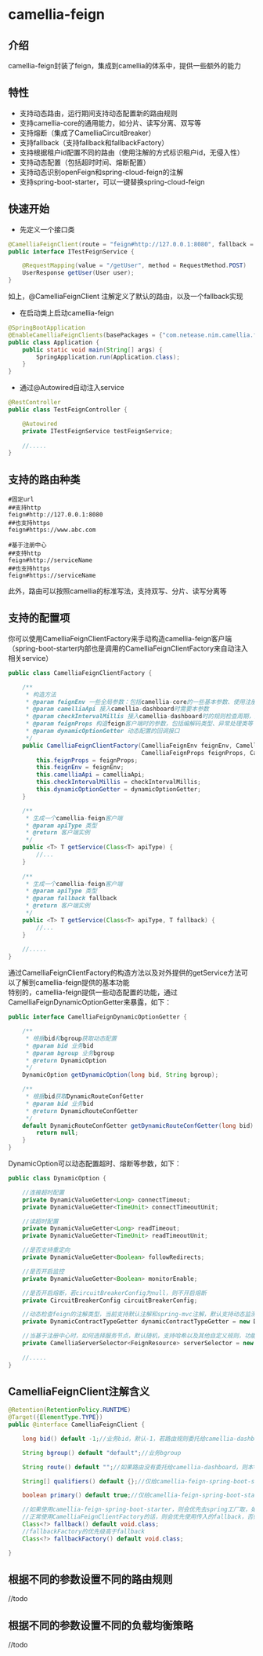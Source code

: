 
# camellia-feign
## 介绍
camellia-feign封装了feign，集成到camellia的体系中，提供一些额外的能力

## 特性
* 支持动态路由，运行期间支持动态配置新的路由规则
* 支持camellia-core的通用能力，如分片、读写分离、双写等
* 支持熔断（集成了CamelliaCircuitBreaker）
* 支持fallback（支持fallback和fallbackFactory）
* 支持根据租户id配置不同的路由（使用注解的方式标识租户id，无侵入性）
* 支持动态配置（包括超时时间、熔断配置）
* 支持动态识别openFeign和spring-cloud-feign的注解
* 支持spring-boot-starter，可以一键替换spring-cloud-feign

## 快速开始
* 先定义一个接口类
```java
@CamelliaFeignClient(route = "feign#http://127.0.0.1:8080", fallback = TestFeignServiceFallback.class)
public interface ITestFeignService {

    @RequestMapping(value = "/getUser", method = RequestMethod.POST)
    UserResponse getUser(User user);
}

```
如上，@CamelliaFeignClient 注解定义了默认的路由，以及一个fallback实现

* 在启动类上启动camellia-feign
```java
@SpringBootApplication
@EnableCamelliaFeignClients(basePackages = {"com.netease.nim.camellia.feign.samples"})
public class Application {
    public static void main(String[] args) {
        SpringApplication.run(Application.class);
    }
}
```

* 通过@Autowired自动注入service
```java
@RestController
public class TestFeignController {

    @Autowired
    private ITestFeignService testFeignService;
    
    //.....
}
```

## 支持的路由种类
```
#固定url
##支持http
feign#http://127.0.0.1:8080
##也支持https
feign#https://www.abc.com

#基于注册中心
##支持http
feign#http://serviceName
##也支持https
feign#https://serviceName

```
此外，路由可以按照camellia的标准写法，支持双写、分片、读写分离等

## 支持的配置项
你可以使用CamelliaFeignClientFactory来手动构造camellia-feign客户端（spring-boot-starter内部也是调用的CamelliaFeignClientFactory来自动注入相关service）  
```java
public class CamelliaFeignClientFactory {

    /**
     * 构造方法
     * @param feignEnv 一些全局参数：包括camellia-core的一些基本参数、使用注册中心时需要的discovery实现以及对应的健康检查方法、使用fallback和熔断时过滤异常类型的FallbackExceptionChecker
     * @param camelliaApi 接入camellia-dashboard时需要本参数
     * @param checkIntervalMillis 接入camellia-dashboard时的规则检查周期，默认5000ms
     * @param feignProps 构造feign客户端时的参数，包括编解码类型、异常处理类等
     * @param dynamicOptionGetter 动态配置的回调接口
     */
    public CamelliaFeignClientFactory(CamelliaFeignEnv feignEnv, CamelliaApi camelliaApi, long checkIntervalMillis,
                                      CamelliaFeignProps feignProps, CamelliaFeignDynamicOptionGetter dynamicOptionGetter) {
        this.feignProps = feignProps;
        this.feignEnv = feignEnv;
        this.camelliaApi = camelliaApi;
        this.checkIntervalMillis = checkIntervalMillis;
        this.dynamicOptionGetter = dynamicOptionGetter;
    }

    /**
     * 生成一个camellia-feign客户端
     * @param apiType 类型
     * @return 客户端实例
     */
    public <T> T getService(Class<T> apiType) {
        //...
    }
    
    /**
     * 生成一个camellia-feign客户端
     * @param apiType 类型
     * @param fallback fallback
     * @return 客户端实例
     */
    public <T> T getService(Class<T> apiType, T fallback) {
        //...
    }
    
    //.....
}
```
通过CamelliaFeignClientFactory的构造方法以及对外提供的getService方法可以了解到camellia-feign提供的基本功能  
特别的，camellia-feign提供一些动态配置的功能，通过CamelliaFeignDynamicOptionGetter来暴露，如下：  
```java
public interface CamelliaFeignDynamicOptionGetter {

    /**
     * 根据bid和bgroup获取动态配置
     * @param bid 业务bid
     * @param bgroup 业务bgroup
     * @return DynamicOption
     */
    DynamicOption getDynamicOption(long bid, String bgroup);

    /**
     * 根据bid获取DynamicRouteConfGetter
     * @param bid 业务bid
     * @return DynamicRouteConfGetter
     */
    default DynamicRouteConfGetter getDynamicRouteConfGetter(long bid) {
        return null;
    }
}
```
DynamicOption可以动态配置超时、熔断等参数，如下：
```java
public class DynamicOption {

    //连接超时配置
    private DynamicValueGetter<Long> connectTimeout;
    private DynamicValueGetter<TimeUnit> connectTimeoutUnit;

    //读超时配置
    private DynamicValueGetter<Long> readTimeout;
    private DynamicValueGetter<TimeUnit> readTimeoutUnit;

    //是否支持重定向
    private DynamicValueGetter<Boolean> followRedirects;

    //是否开启监控
    private DynamicValueGetter<Boolean> monitorEnable;

    //是否开启熔断，若circuitBreakerConfig为null，则不开启熔断
    private CircuitBreakerConfig circuitBreakerConfig;

    //动态检查feign的注解类型，当前支持默认注解和spring-mvc注解，默认支持动态监测
    private DynamicContractTypeGetter dynamicContractTypeGetter = new DynamicContractTypeGetter.Default();

    //当基于注册中心时，如何选择服务节点，默认随机，支持哈希以及其他自定义规则，功能类似于一个简单的ribbon
    private CamelliaServerSelector<FeignResource> serverSelector = new RandomCamelliaServerSelector<>();
    
    //.....
}
```

## CamelliaFeignClient注解含义
```java
@Retention(RetentionPolicy.RUNTIME)
@Target({ElementType.TYPE})
public @interface CamelliaFeignClient {

    long bid() default -1;//业务bid，默认-1，若路由规则委托给camellia-dashboard，则bid需要大于0

    String bgroup() default "default";//业务bgroup

    String route() default "";//如果路由没有委托给camellia-dashboard，则本字段必填

    String[] qualifiers() default {};//仅给camellia-feign-spring-boot-starter使用

    boolean primary() default true;//仅给camellia-feign-spring-boot-starter使用

    //如果使用camellia-feign-spring-boot-starter，则会优先去spring工厂取，如果取不到，则尝试使用无参构造方法建一个
    //正常使用CamelliaFeignClientFactory的话，则会优先使用传入的fallback，否则尝试使用无参构造方法建一个
    Class<?> fallback() default void.class;
    //fallbackFactory的优先级高于fallback
    Class<?> fallbackFactory() default void.class;

}
```

## 根据不同的参数设置不同的路由规则
//todo

## 根据不同的参数设置不同的负载均衡策略
//todo